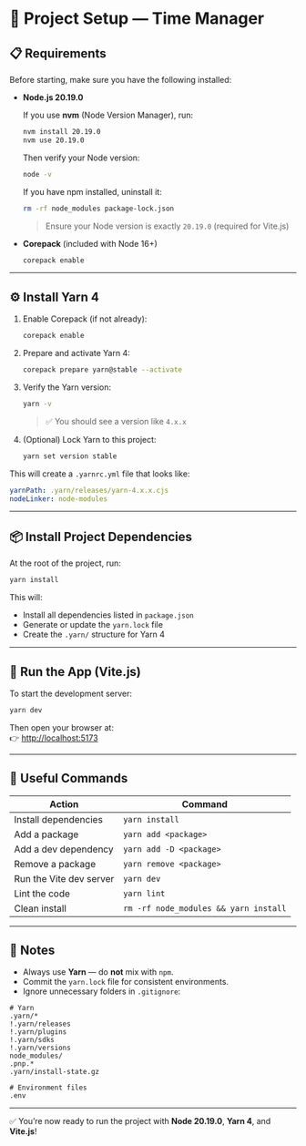 # 🧶 Project Setup — Time Manager

## 📋 Requirements

Before starting, make sure you have the following installed:

- **Node.js 20.19.0**

  If you use **nvm** (Node Version Manager), run:
  ```bash
  nvm install 20.19.0
  nvm use 20.19.0
  ```

  Then verify your Node version:
  ```bash
  node -v
  ```
  If you have npm installed, uninstall it:
  ```bash
  rm -rf node_modules package-lock.json
  ```
  > Ensure your Node version is exactly `20.19.0` (required for Vite.js)

- **Corepack** (included with Node 16+)
  ```bash
  corepack enable
  ```

---

## ⚙️ Install Yarn 4

1. Enable Corepack (if not already):
   ```bash
   corepack enable
   ```

2. Prepare and activate Yarn 4:
   ```bash
   corepack prepare yarn@stable --activate
   ```

3. Verify the Yarn version:
   ```bash
   yarn -v
   ```
   > ✅ You should see a version like `4.x.x`

4. (Optional) Lock Yarn to this project:
   ```bash
   yarn set version stable
   ```

This will create a `.yarnrc.yml` file that looks like:
```yaml
yarnPath: .yarn/releases/yarn-4.x.x.cjs
nodeLinker: node-modules
```

---

## 📦 Install Project Dependencies

At the root of the project, run:
```bash
yarn install
```

This will:
- Install all dependencies listed in `package.json`
- Generate or update the `yarn.lock` file
- Create the `.yarn/` structure for Yarn 4

---

## 🚀 Run the App (Vite.js)

To start the development server:
```bash
yarn dev
```

Then open your browser at:  
👉 [http://localhost:5173](http://localhost:5173)

---

## 🧰 Useful Commands

| Action                  | Command                               |
| ----------------------- | ------------------------------------- |
| Install dependencies    | `yarn install`                        |
| Add a package           | `yarn add <package>`                  |
| Add a dev dependency    | `yarn add -D <package>`               |
| Remove a package        | `yarn remove <package>`               |
| Run the Vite dev server | `yarn dev`                            |
| Lint the code           | `yarn lint`                           |
| Clean install           | `rm -rf node_modules && yarn install` |

---

## 🧠 Notes

- Always use **Yarn** — do **not** mix with `npm`.
- Commit the `yarn.lock` file for consistent environments.
- Ignore unnecessary folders in `.gitignore`:

```gitignore
# Yarn
.yarn/*
!.yarn/releases
!.yarn/plugins
!.yarn/sdks
!.yarn/versions
node_modules/
.pnp.*
.yarn/install-state.gz

# Environment files
.env
```

---

✅ You’re now ready to run the project with **Node 20.19.0**, **Yarn 4**, and **Vite.js**!
